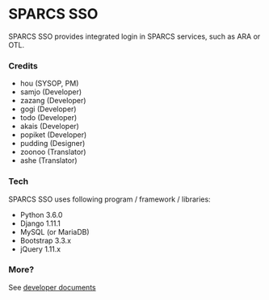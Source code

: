 # SPARCS SSO

SPARCS SSO provides integrated login in SPARCS services, such as ARA or OTL.

### Credits
* hou (SYSOP, PM)
* samjo (Developer)
* zazang (Developer)
* gogi (Developer)
* todo (Developer)
* akais (Developer)
* popiket (Developer)
* pudding (Designer)
* zoonoo (Translator)
* ashe (Translator)


### Tech

SPARCS SSO uses following program / framework / libraries:
* Python 3.6.0
* Django 1.11.1
* MySQL (or MariaDB)
* Bootstrap 3.3.x
* jQuery 1.11.x


### More?
See [developer documents](https://wiki.sparcs.org/w/index.php/SPARCS_SSO)
